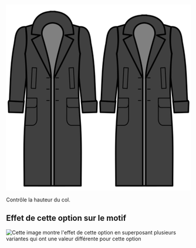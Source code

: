 ![Hauteur du col](collarheight.svg)

Contrôle la hauteur du col.

## Effet de cette option sur le motif

![Cette image montre l'effet de cette option en superposant plusieurs variantes qui ont une valeur différente pour cette option](carlton\_collarheight\_sample.svg "Effet de cette option sur le motif")
